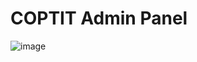 # COPTIT Admin Panel

![image](https://user-images.githubusercontent.com/82411321/233162046-243beb51-f06a-492f-82af-3c2b12a0015f.png)
